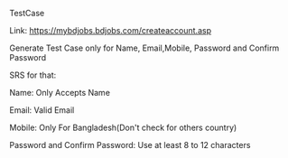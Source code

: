 TestCase


Link: https://mybdjobs.bdjobs.com/createaccount.asp

Generate Test Case only for Name, Email,Mobile, Password and Confirm Password

SRS for that:

Name: Only Accepts Name

Email: Valid Email

Mobile: Only For Bangladesh(Don't check for others country)

Password and Confirm Password: Use at least 8 to 12 characters

